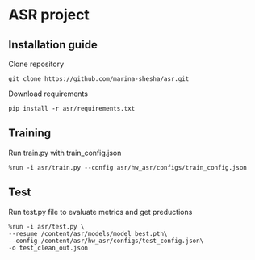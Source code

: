 # ASR project 

## Installation guide

Clone repository 
```shell
git clone https://github.com/marina-shesha/asr.git
```
Download requirements
```shell
pip install -r asr/requirements.txt
```

## Training
Run train.py with train_config.json

```shell
%run -i asr/train.py --config asr/hw_asr/configs/train_config.json
```
## Test 
Run test.py file to evaluate metrics and get preductions
```shell
%run -i asr/test.py \
--resume /content/asr/models/model_best.pth\
--config /content/asr/hw_asr/configs/test_config.json\
-o test_clean_out.json
```
